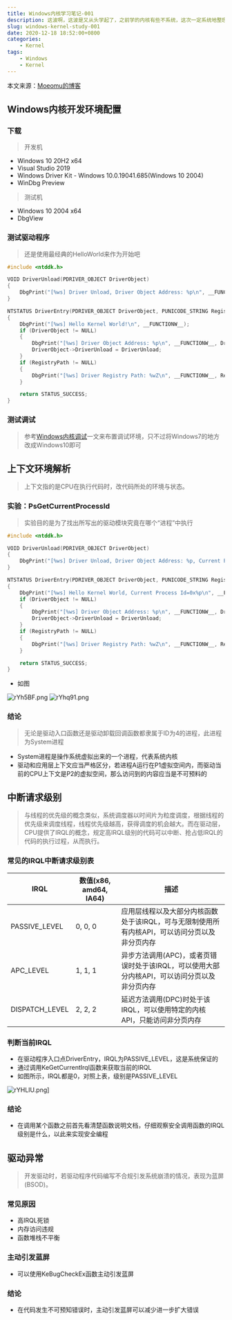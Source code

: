 ```yaml
---
title: Windows内核学习笔记-001
description: 这波啊，这波是又从头学起了，之前学的内核有些不系统，这次一定系统地整理一遍Windows内核编程的内容
slug: windows-kernel-study-001
date: 2020-12-18 18:52:00+0800
categories:
    - Kernel
tags:
    - Windows
    - Kernel
---
```


本文来源：[Moeomu的博客](/posts/Windows内核学习笔记-001/)

## Windows内核开发环境配置

### 下载

> 开发机

- Windows 10 20H2 x64
- Visual Studio 2019
- Windows Driver Kit - Windows 10.0.19041.685(Windows 10 2004)
- WinDbg Preview

> 测试机

- Windows 10 2004 x64
- DbgView

### 测试驱动程序

> 还是使用最经典的HelloWorld来作为开始吧

```C
#include <ntddk.h>

VOID DriverUnload(PDRIVER_OBJECT DriverObject)
{
    DbgPrint("[%ws] Driver Unload, Driver Object Address: %p\n", __FUNCTIONW__, DriverObject);
}

NTSTATUS DriverEntry(PDRIVER_OBJECT DriverObject, PUNICODE_STRING RegistryPath)
{
    DbgPrint("[%ws] Hello Kernel World!\n", __FUNCTIONW__);
    if (DriverObject != NULL)
    {
        DbgPrint("[%ws] Driver Object Address: %p\n", __FUNCTIONW__, DriverObject);
        DriverObject->DriverUnload = DriverUnload;
    }
    if (RegistryPath != NULL)
    {
        DbgPrint("[%ws] Driver Registry Path: %wZ\n", __FUNCTIONW__, RegistryPath);
    }

    return STATUS_SUCCESS;
}
```

### 测试调试

> 参考[Windows内核调试](/posts/Windows%E5%86%85%E6%A0%B8%E8%B0%83%E8%AF%95%E5%AD%A6%E4%B9%A0%E7%AC%94%E8%AE%B0-001-%E7%8E%AF%E5%A2%83%E6%90%AD%E5%BB%BA/)一文来布置调试环境，只不过将Windows7的地方改成Windows10即可

## 上下文环境解析

> 上下文指的是CPU在执行代码时，改代码所处的环境与状态。

### 实验：PsGetCurrentProcessId

> 实验目的是为了找出所写出的驱动模块究竟在哪个“进程”中执行

```C
#include <ntddk.h>

VOID DriverUnload(PDRIVER_OBJECT DriverObject)
{
    DbgPrint("[%ws] Driver Unload, Driver Object Address: %p, Current Process Id=0x%p\n", __FUNCTIONW__, DriverObject, PsGetCurrentProcessId());
}

NTSTATUS DriverEntry(PDRIVER_OBJECT DriverObject, PUNICODE_STRING RegistryPath)
{
    DbgPrint("[%ws] Hello Kernel World, Current Process Id=0x%p\n", __FUNCTIONW__, PsGetCurrentProcessId());
    if (DriverObject != NULL)
    {
        DbgPrint("[%ws] Driver Object Address: %p\n", __FUNCTIONW__, DriverObject);
        DriverObject->DriverUnload = DriverUnload;
    }
    if (RegistryPath != NULL)
    {
        DbgPrint("[%ws] Driver Registry Path: %wZ\n", __FUNCTIONW__, RegistryPath);
    }

    return STATUS_SUCCESS;
}
```

- 如图

![rYh5BF.png](https://s3.ax1x.com/2020/12/18/rYh5BF.png)
![rYhq91.png](https://s3.ax1x.com/2020/12/18/rYhq91.png)

### 结论

> 无论是驱动入口函数还是驱动卸载回调函数都隶属于ID为4的进程，此进程为System进程

- System进程是操作系统虚拟出来的一个进程，代表系统内核
- 驱动和应用层上下文应当严格区分，若进程A运行在P1虚拟空间内，而驱动当前的CPU上下文是P2的虚拟空间，那么访问到的内容应当是不可预料的

## 中断请求级别

> 与线程的优先级的概念类似，系统调度器以时间片为粒度调度，根据线程的优先级来调度线程，线程优先级越高，获得调度的机会越大。而在驱动层，CPU提供了IRQL的概念，规定高IRQL级别的代码可以中断、抢占低IRQL的代码的执行过程，从而执行。

### 常见的IRQL中断请求级别表

| IRQL | 数值(x86, amd64, IA64) | 描述 |
|-|-|-|
| PASSIVE_LEVEL | 0, 0, 0 | 应用层线程以及大部分内核函数处于该IRQL，可与无限制使用所有内核API，可以访问分页以及非分页内存 |
| APC_LEVEL | 1, 1, 1 | 异步方法调用(APC)，或者页错误时处于该IRQL，可以使用大部分内核API，可以访问分页以及非分页内存 |
| DISPATCH_LEVEL | 2, 2, 2 | 延迟方法调用(DPC)时处于该IRQL，可以使用特定的内核API，只能访问非分页内存 |

### 判断当前IRQL

- 在驱动程序入口点DriverEntry，IRQL为PASSIVE_LEVEL，这是系统保证的
- 通过调用KeGetCurrentIrql函数来获取当前的IRQL
- 如图所示，IRQL都是0，对照上表，级别是PASSIVE_LEVEL

![rYHLIU.png](https://s3.ax1x.com/2020/12/18/rYHLIU.png)]

### 结论

- 在调用某个函数之前首先看清楚函数说明文档，仔细观察安全调用函数的IRQL级别是什么，以此来实现安全编程

## 驱动异常

> 开发驱动时，若驱动程序代码编写不合规引发系统崩溃的情况，表现为蓝屏(BSOD)。

### 常见原因

- 高IRQL死锁
- 内存访问违规
- 函数堆栈不平衡

### 主动引发蓝屏

- 可以使用KeBugCheckEx函数主动引发蓝屏

### 结论

- 在代码发生不可预知错误时，主动引发蓝屏可以减少进一步扩大错误
